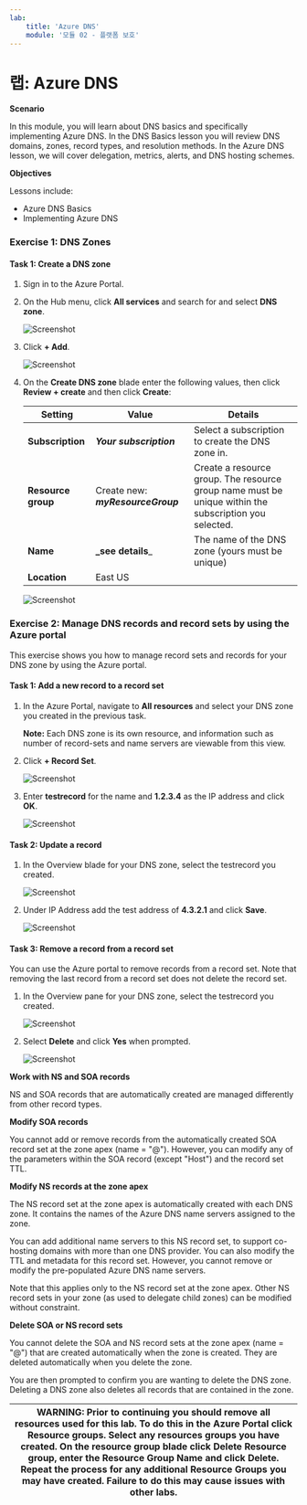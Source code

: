 ```yaml
---
lab:
    title: 'Azure DNS'
    module: '모듈 02 - 플랫폼 보호'
---
```


# 랩: Azure DNS

**Scenario**

In this module, you will learn about DNS basics and specifically implementing Azure DNS. In the DNS Basics lesson you will review DNS domains, zones, record types, and resolution methods. In the Azure DNS lesson, we will cover delegation, metrics, alerts, and DNS hosting schemes. 

**Objectives**

Lessons include:

 * Azure DNS Basics
 * Implementing Azure DNS



### Exercise 1: DNS Zones

#### Task 1: Create a DNS zone

1.  Sign in to the Azure Portal.
2.  On the Hub menu, click **All services** and search for and select **DNS zone**.

     ![Screenshot](../Media/Module-2/2c8b996d-d6b5-4cfa-9832-55b2479aa5fe.png)

1. Click **+ Add**.

     ![Screenshot](../Media/Module-2/cb81d587-ad5d-45b7-a251-a6743fbf5a8b.png)

4.  On the **Create DNS zone** blade enter the following values, then click **Review + create** and then click **Create**:

     | **Setting** | **Value** | **Details** |
     |------|---|---|
     |**Subscription**|_**Your subscription**_|Select a subscription to   create the DNS zone in.|
     |**Resource group**|Create new: **_myResourceGroup_**|Create a resource  group. The resource group name must be unique within the subscription  you selected. 
     |**Name**|**_see details**_|The name of the DNS zone (yours must be  unique) |
     |**Location**|East US||

     ![Screenshot](../Media/Module-2/8a6454d2-1b27-4f54-91e8-69c764406c78.png)

### Exercise 2: Manage DNS records and record sets by using the Azure portal


This exercise shows you how to manage record sets and records for your DNS zone by using the Azure portal.


#### Task 1: Add a new record to a record set

1.  In the Azure Portal, navigate to **All resources** and select your DNS zone you created in the previous task.

    **Note:** Each DNS zone is its own resource, and information such as number of record-sets and name servers are viewable from this view. 

 
3.  Click **+ Record Set**.
 
     ![Screenshot](../Media/Module-2/51a2fd36-c2df-468d-91f7-9eb0791dd7ba.png)

4.  Enter **testrecord** for the name and **1.2.3.4** as the IP address and click **OK**.

     ![Screenshot](../Media/Module-2/6e491490-0b00-4dda-b0e3-28a3f1784171.png)

#### Task 2: Update a record

1.  In the Overview blade for your DNS zone, select the testrecord you created.

      ![Screenshot](../Media/Module-2/8c10684e-05bf-46dd-9d85-599bcd4cb54b.png)
 
2.  Under IP Address add the test address of **4.3.2.1** and click **Save**.

     ![Screenshot](../Media/Module-2/cf207752-7e3b-4b88-9514-c272d5cdd971.png)
 
#### Task 3: Remove a record from a record set


You can use the Azure portal to remove records from a record set. Note that removing the last record from a record set does not delete the record set.


1.  In the Overview pane for your DNS zone, select the testrecord you created.

     ![Screenshot](../Media/Module-2/8c10684e-05bf-46dd-9d85-599bcd4cb54b.png)

2.  Select **Delete** and click **Yes** when prompted.

      ![Screenshot](../Media/Module-2/e841dc4f-440d-4244-a3a8-386d10c65dec.png)
 

**Work with NS and SOA records**

NS and SOA records that are automatically created are managed differently from other record types.

**Modify SOA records**

You cannot add or remove records from the automatically created SOA record set at the zone apex (name = "\@"). However, you can modify any of the parameters within the SOA record (except "Host") and the record set TTL.

**Modify NS records at the zone apex**

The NS record set at the zone apex is automatically created with each DNS zone. It contains the names of the Azure DNS name servers assigned to the zone.

You can add additional name servers to this NS record set, to support co-hosting domains with more than one DNS provider. You can also modify the TTL and metadata for this record set. However, you cannot remove or modify the pre-populated Azure DNS name servers.

Note that this applies only to the NS record set at the zone apex. Other NS record sets in your zone (as used to delegate child zones) can be modified without constraint.

**Delete SOA or NS record sets**

You cannot delete the SOA and NS record sets at the zone apex (name = "\@") that are created automatically when the zone is created. They are deleted automatically when you delete the zone.


You are then prompted to confirm you are wanting to delete the DNS zone. Deleting a DNS zone also deletes all records that are contained in the zone.


| WARNING: Prior to continuing you should remove all resources used for this lab.  To do this in the **Azure Portal** click **Resource groups**.  Select any resources groups you have created.  On the resource group blade click **Delete Resource group**, enter the Resource Group Name and click **Delete**.  Repeat the process for any additional Resource Groups you may have created. **Failure to do this may cause issues with other labs.** |
| --- |
